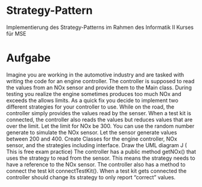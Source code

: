 # Strategy-Pattern
Implementierung des Strategy-Patterns im Rahmen des Informatik II Kurses für MSE

# Aufgabe
Imagine you are working in the automotive industry and are tasked with writing
the code for an engine controller. The controller is supposed to read the values
from an NOx sensor and provide them to the Main class.
During testing you realize the engine sometimes produces too much NOx and
exceeds the allows limits. As a quick fix you decide to implement two different
strategies for your controller to use.
While on the road, the controller simply provides the values read by the senser.
When a test kit is connected, the controller also reads the values but reduces
values that are over the limit.
Let the limit for NOx be 300. You can use the random number generate to
simulate the NOx sensor. Let the sensor generate values between 200 and 400.
Create Classes for the engine controller, NOx sensor, and the strategies
including interface. Draw the UML diagram J ( This is free exam practice)
The controller has a public method getNOx() that uses the strategy to read from
the sensor. This means the strategy needs to have a reference to the NOx
sensor.
The controller also has a method to connect the test kit connectTestKit(). When
a test kit gets connected the controller should change its strategy to only report
“correct” values.